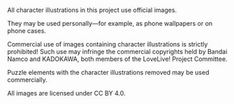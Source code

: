 All character illustrations in this project use official images.

They may be used personally—for example, as phone wallpapers or on phone cases.

Commercial use of images containing character illustrations is strictly prohibited!
Such use may infringe the commercial copyrights held by Bandai Namco and KADOKAWA, both members of the LoveLive! Project Committee.

Puzzle elements with the character illustrations removed may be used commercially.

All images are licensed under CC BY 4.0.

